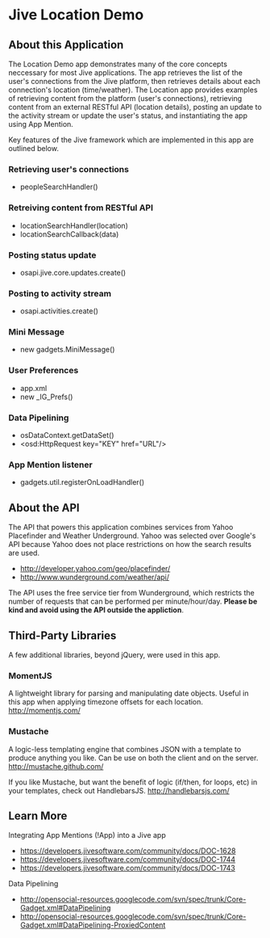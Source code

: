 # Jive Location Demo

## About this Application
The Location Demo app demonstrates many of the core concepts neccessary for most Jive applications. The app retrieves the list of the user's connections from the Jive platform, then retrieves details about each connection's location (time/weather). 
The Location app provides examples of retrieving content from the platform (user's connections), retrieving content from an external RESTful API (location details), posting an update to the activity stream or update the user's status, and instantiating the app using App Mention. 

Key features of the Jive framework which are implemented in this app are outlined below. 

### Retrieving user's connections
* peopleSearchHandler()

### Retreiving content from RESTful API
* locationSearchHandler(location)
* locationSearchCallback(data)

### Posting status update
* osapi.jive.core.updates.create()

### Posting to activity stream
* osapi.activities.create()

### Mini Message
* new gadgets.MiniMessage()

### User Preferences
* app.xml
* new _IG_Prefs()

### Data Pipelining
* osDataContext.getDataSet()
* &lt;osd:HttpRequest key="KEY" href="URL"/&gt;

### App Mention listener
* gadgets.util.registerOnLoadHandler()


## About the API
The API that powers this application combines services from Yahoo Placefinder and Weather Underground. 
Yahoo was selected over Google's API because Yahoo does not place restrictions on how the search results are used.

* http://developer.yahoo.com/geo/placefinder/
* http://www.wunderground.com/weather/api/

The API uses the free service tier from Wunderground, which restricts the number of requests that can be performed per minute/hour/day. 
__Please be kind and avoid using the API outside the appliction__. 


## Third-Party Libraries
A few additional libraries, beyond jQuery, were used in this app. 

### MomentJS
A lightweight library for parsing and manipulating date objects. Useful in this app when applying timezone offsets for each location. 
http://momentjs.com/

### Mustache
A logic-less templating engine that combines JSON with a template to produce anything you like. Can be use on both the client and on the server. 
http://mustache.github.com/

If you like Mustache, but want the benefit of logic (if/then, for loops, etc) in your templates, check out HandlebarsJS.
http://handlebarsjs.com/


## Learn More
Integrating App Mentions (!App) into a Jive app
* https://developers.jivesoftware.com/community/docs/DOC-1628
* https://developers.jivesoftware.com/community/docs/DOC-1744
* https://developers.jivesoftware.com/community/docs/DOC-1743

Data Pipelining
* http://opensocial-resources.googlecode.com/svn/spec/trunk/Core-Gadget.xml#DataPipelining
* http://opensocial-resources.googlecode.com/svn/spec/trunk/Core-Gadget.xml#DataPipelining-ProxiedContent

